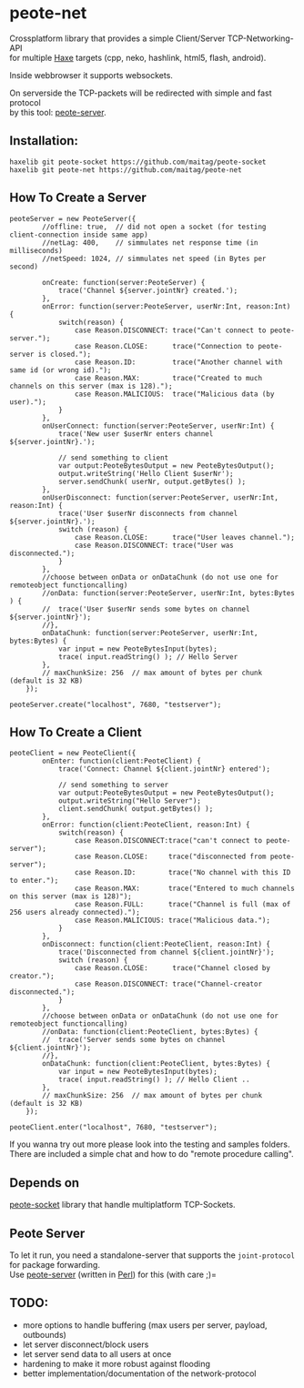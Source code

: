 # peote-net
Crossplatform library that provides a simple Client/Server TCP-Networking-API  
for multiple [Haxe](http://haxe.org) targets (cpp, neko, hashlink, html5, flash, android).  

Inside webbrowser it supports websockets.  

On serverside the TCP-packets will be redirected with simple and fast protocol  
by this tool: [peote-server](https://github.com/maitag/peote-server).  


## Installation:
```
haxelib git peote-socket https://github.com/maitag/peote-socket
haxelib git peote-net https://github.com/maitag/peote-net
```

## How To Create a Server
```
peoteServer = new PeoteServer({
		//offline: true,  // did not open a socket (for testing client-connection inside same app)
		//netLag: 400,    // simmulates net response time (in milliseconds)
		//netSpeed: 1024, // simmulates net speed (in Bytes per second)
		
		onCreate: function(server:PeoteServer) {
			trace('Channel ${server.jointNr} created.');
		},
		onError: function(server:PeoteServer, userNr:Int, reason:Int) {
			switch(reason) {
				case Reason.DISCONNECT: trace("Can't connect to peote-server.");
				case Reason.CLOSE:      trace("Connection to peote-server is closed.");
				case Reason.ID:         trace("Another channel with same id (or wrong id).");
				case Reason.MAX:        trace("Created to much channels on this server (max is 128).");
				case Reason.MALICIOUS:  trace("Malicious data (by user).");
			}
		},
		onUserConnect: function(server:PeoteServer, userNr:Int) {
			trace('New user $userNr enters channel ${server.jointNr}.');
			
			// send something to client
			var output:PeoteBytesOutput = new PeoteBytesOutput();
			output.writeString('Hello Client $userNr');
			server.sendChunk( userNr, output.getBytes() );
		},
		onUserDisconnect: function(server:PeoteServer, userNr:Int, reason:Int) {
			trace('User $userNr disconnects from channel ${server.jointNr}.');
			switch (reason) {
				case Reason.CLOSE:      trace("User leaves channel.");
				case Reason.DISCONNECT: trace("User was disconnected.");
			}
		},
		//choose between onData or onDataChunk (do not use one for remoteobject functioncalling)
		//onData: function(server:PeoteServer, userNr:Int, bytes:Bytes ) {
		//	trace('User $userNr sends some bytes on channel ${server.jointNr}');
		//},
		onDataChunk: function(server:PeoteServer, userNr:Int, bytes:Bytes) {
			var input = new PeoteBytesInput(bytes);
			trace( input.readString() ); // Hello Server
		},
		// maxChunkSize: 256  // max amount of bytes per chunk (default is 32 KB)
	});
	
peoteServer.create("localhost", 7680, "testserver");
```

## How To Create a Client
```
peoteClient = new PeoteClient({
		onEnter: function(client:PeoteClient) {
			trace('Connect: Channel ${client.jointNr} entered');
			
			// send something to server
			var output:PeoteBytesOutput = new PeoteBytesOutput();
			output.writeString("Hello Server");
			client.sendChunk( output.getBytes() );
		},
		onError: function(client:PeoteClient, reason:Int) {
			switch(reason) {
				case Reason.DISCONNECT:trace("can't connect to peote-server");
				case Reason.CLOSE:     trace("disconnected from peote-server");
				case Reason.ID:        trace("No channel with this ID to enter.");
				case Reason.MAX:       trace("Entered to much channels on this server (max is 128)");
				case Reason.FULL:      trace("Channel is full (max of 256 users already connected).");
				case Reason.MALICIOUS: trace("Malicious data.");
			}
		},
		onDisconnect: function(client:PeoteClient, reason:Int) {
			trace('Disconnected from channel ${client.jointNr}');
			switch (reason) {
				case Reason.CLOSE:      trace("Channel closed by creator.");
				case Reason.DISCONNECT: trace("Channel-creator disconnected.");
			}
		},
		//choose between onData or onDataChunk (do not use one for remoteobject functioncalling)
		//onData: function(client:PeoteClient, bytes:Bytes) {
		//	trace('Server sends some bytes on channel ${client.jointNr}');
		//},
		onDataChunk: function(client:PeoteClient, bytes:Bytes) {
			var input = new PeoteBytesInput(bytes);
			trace( input.readString() ); // Hello Client ..
		},
		// maxChunkSize: 256  // max amount of bytes per chunk (default is 32 KB)
	});

peoteClient.enter("localhost", 7680, "testserver");
```
If you wanna try out more please look into the testing and samples folders.  
There are included a simple chat and how to do "remote procedure calling".  


## Depends on
[peote-socket](https://github.com/maitag/peote-socket) library that handle multiplatform TCP-Sockets.  
  

## Peote Server
To let it run, you need a standalone-server that supports the `joint-protocol` for package forwarding.  
Use [peote-server](https://github.com/maitag/peote-server) (written in [Perl](https://www.perl.org/)) for this (with care ;)=  


## TODO:
- more options to handle buffering (max users per server, payload, outbounds)
- let server disconnect/block users
- let server send data to all users at once
- hardening to make it more robust against flooding
- better implementation/documentation of the network-protocol
